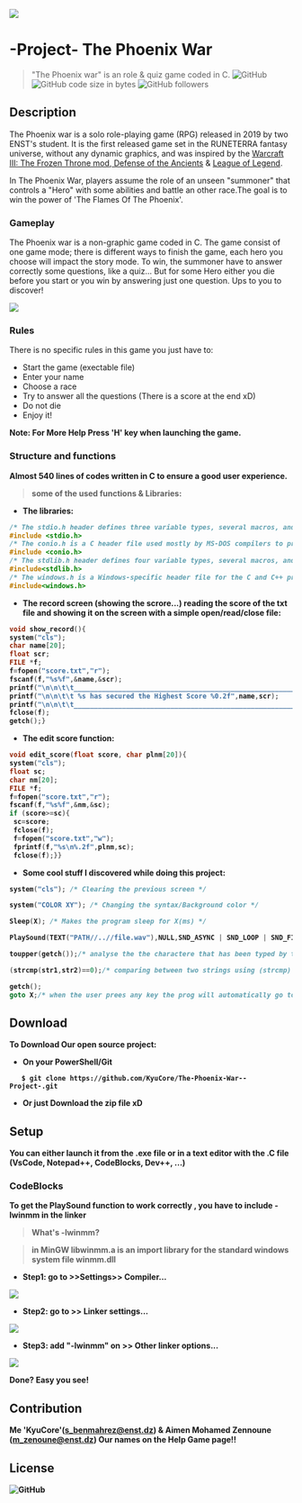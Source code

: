 
![](img/phoenix.jpg)

# -Project- The Phoenix War

> "The Phoenix war" is an role & quiz game coded in C.
![GitHub](https://img.shields.io/github/license/KyuCore/The-Phoenix-War--Project-.svg)
![GitHub code size in bytes](https://img.shields.io/github/languages/code-size/KyuCore/The-Phoenix-War--Project-.svg)
![GitHub followers](https://img.shields.io/github/followers/KyuCore.svg?label=Follow&style=social)

## Description

The Phoenix war is a solo role-playing game (RPG) released in 2019 by two ENST's student. It is the first released game set in the RUNETERRA fantasy universe, without any dynamic graphics, and was inspired by the [Warcraft III: The Frozen Throne mod, Defense of the Ancients](https://en.wikipedia.org/wiki/World_of_Warcraft#Starting_a_character_or_play_session) & [League of Legend](https://en.wikipedia.org/wiki/League_of_Legends).

   In The Phoenix War, players assume the role of an unseen "summoner"
that controls a "Hero" with some abilities and battle an other race.The goal is to win the power of 'The Flames Of The Phoenix'.

### Gameplay

The Phoenix war is a non-graphic game coded in C. The game consist of one game mode; there is different ways to finish the game, each hero you choose will impact the story mode. To win, the summoner have to answer correctly some questions, like a quiz... But for some Hero either you die before you start or you win by answering just one question. Ups to you to discover!

![](img/game.png)

### Rules

There is no specific rules in this game you just have to:

- Start the game (exectable file)
- Enter your name
- Choose a race
- Try to answer all the questions (There is a score at the end xD)
- Do not die
- Enjoy it!

<strong>Note<strong>: For More Help Press 'H' key when launching the game.

### Structure and functions

Almost 540 lines of codes written in C to ensure a good user experience.
>some of the used functions & Libraries:

- The libraries:

```C
/* The stdio.h header defines three variable types, several macros, and various functions for performing input and output. */
#include <stdio.h>
/* The conio.h is a C header file used mostly by MS-DOS compilers to provide console input/output. It is not part of the C standard library or ISO C, nor is it defined by POSIX. */
#include <conio.h>
/* The stdlib.h header defines four variable types, several macros, and various functions for performing general functions. */
#include<stdlib.h>
/* The windows.h is a Windows-specific header file for the C and C++ programming languages which contains declarations for all of the functions in the Windows API, all the common macros used by Windows programmers, and all the data types used by the various functions and subsystems. */
#include<windows.h>
```

- The record screen (showing the scrore...) reading the score of the txt file and showing it on the screen with a simple open/read/close file:

```C
void show_record(){
system("cls");
char name[20];
float scr;
FILE *f;
f=fopen("score.txt","r");
fscanf(f,"%s%f",&name,&scr);
printf("\n\n\t\t_______________________________________________________");
printf("\n\n\t\t %s has secured the Highest Score %0.2f",name,scr);
printf("\n\n\t\t_______________________________________________________");
fclose(f);
getch();}
```

- The edit score function:

```C
void edit_score(float score, char plnm[20]){
system("cls");
float sc;
char nm[20];
FILE *f;
f=fopen("score.txt","r");
fscanf(f,"%s%f",&nm,&sc);
if (score>=sc){
 sc=score;
 fclose(f);
 f=fopen("score.txt","w");
 fprintf(f,"%s\n%.2f",plnm,sc);
 fclose(f);}}
```

- Some cool stuff I discovered while doing this project:

```C
system("cls"); /* Clearing the previous screen */

system("COLOR XY"); /* Changing the syntax/Background color */

Sleep(X); /* Makes the program sleep for X(ms) */

PlaySound(TEXT("PATH//..//file.wav"),NULL,SND_ASYNC | SND_LOOP | SND_FILENAME);/* playing a background music while the game is running */

toupper(getch());/* analyse the the charactere that has been typed by the user */

(strcmp(str1,str2)==0);/* comparing between two strings using (strcmp) */

getch();
goto X;/* when the user prees any key the prog will automatically go to the "X" page */
```

## Download

To Download Our open source project:

- On your PowerShell/Git

```git
   $ git clone https://github.com/KyuCore/The-Phoenix-War--Project-.git
```

- Or just Download the zip file xD

## Setup

You can either launch it from the .exe file or in a text editor with the .C file (VsCode, Notepad++, CodeBlocks, Dev++, ...)

### CodeBlocks

To get the PlaySound function to work correctly , you have to include -lwinmm in the linker
>What's -lwinmm?

>in MinGW libwinmm.a is an import library for the standard windows system file winmm.dll

- Step1: go to >>Settings>> Compiler...

![](img/Capture1.PNG)

- Step2: go to >> Linker settings...

![](img/Capture2.PNG)

- Step3: add "-lwinmm" on >> Other linker options...

![](img/Capture3.PNG)

Done? Easy you see!

## Contribution

Me 'KyuCore'(s_benmahrez@enst.dz) & Aimen Mohamed Zennoune (m_zenoune@enst.dz)
Our names on the Help Game page!!

## License

![GitHub](https://img.shields.io/github/license/KyuCore/The-Phoenix-War--Project-.svg)